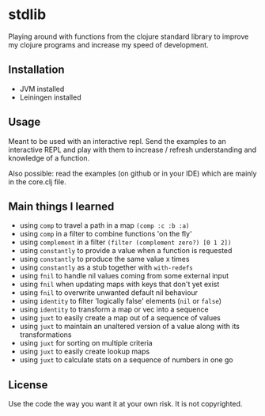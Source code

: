 # stdlib

Playing around with functions from the clojure standard library to improve my
clojure programs and increase my speed of development.

## Installation

- JVM installed
- Leiningen installed

## Usage

Meant to be used with an interactive repl. Send the examples to an interactive
REPL and play with them to increase / refresh understanding and knowledge of a
function.

Also possible: read the examples (on github or in your IDE) which are mainly in
the core.clj file.

## Main things I learned

- using `comp` to travel a path in a map `(comp :c :b :a)`
- using `comp` in a filter to combine functions 'on the fly'
- using `complement` in a filter `(filter (complement zero?) [0 1 2])`
- using `constantly` to provide a value when a function is requested
- using `constantly` to produce the same value x times
- using `constantly` as a stub together with `with-redefs`
- using `fnil` to handle nil values coming from some external input
- using `fnil` when updating maps with keys that don't yet exist
- using `fnil` to overwrite unwanted default nil behaviour
- using `identity` to filter 'logically false' elements (`nil` or `false`)
- using `identity` to transform a map or vec into a sequence
- using `juxt` to easily create a map out of a sequence of values
- using `juxt` to maintain an unaltered version of a value along with its
  transformations
- using `juxt` for sorting on multiple criteria
- using `juxt` to easily create lookup maps
- using `juxt` to calculate stats on a sequence of numbers in one go

## License

Use the code the way you want it at your own risk. It is not copyrighted.

